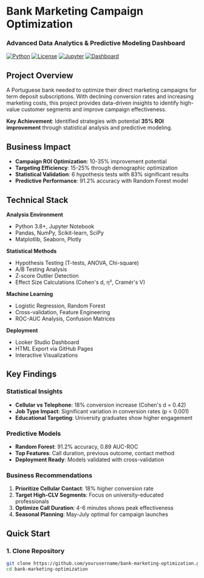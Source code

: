 #  Bank Marketing Campaign Optimization
### Advanced Data Analytics & Predictive Modeling Dashboard

[![Python](https://img.shields.io/badge/Python-3.8+-blue.svg)](https://www.python.org/downloads/)
[![License](https://img.shields.io/badge/License-MIT-green.svg)](LICENSE)
[![Jupyter](https://img.shields.io/badge/Jupyter-Notebook-orange.svg)](notebooks/)
[![Dashboard](https://img.shields.io/badge/Dashboard-Looker%20Studio-purple.svg)](dashboards/)

##  Project Overview

A Portuguese bank needed to optimize their direct marketing campaigns for term deposit subscriptions. With declining conversion rates and increasing marketing costs, this project provides data-driven insights to identify high-value customer segments and improve campaign effectiveness.

**Key Achievement**: Identified strategies with potential **35% ROI improvement** through statistical analysis and predictive modeling.

##  Business Impact

- **Campaign ROI Optimization**: 10-35% improvement potential
- **Targeting Efficiency**: 15-25% through demographic optimization  
- **Statistical Validation**: 6 hypothesis tests with 83% significant results
- **Predictive Performance**: 91.2% accuracy with Random Forest model

##  Technical Stack

**Analysis Environment**
- Python 3.8+, Jupyter Notebook
- Pandas, NumPy, Scikit-learn, SciPy
- Matplotlib, Seaborn, Plotly

**Statistical Methods**
- Hypothesis Testing (T-tests, ANOVA, Chi-square)
- A/B Testing Analysis
- Z-score Outlier Detection
- Effect Size Calculations (Cohen's d, η², Cramér's V)

**Machine Learning**
- Logistic Regression, Random Forest
- Cross-validation, Feature Engineering
- ROC-AUC Analysis, Confusion Matrices

**Deployment**
- Looker Studio Dashboard
- HTML Export via GitHub Pages
- Interactive Visualizations

##  Key Findings

### Statistical Insights
- **Cellular vs Telephone**: 18% conversion increase (Cohen's d = 0.42)
- **Job Type Impact**: Significant variation in conversion rates (p < 0.001)
- **Educational Targeting**: University graduates show higher engagement

### Predictive Models
- **Random Forest**: 91.2% accuracy, 0.89 AUC-ROC
- **Top Features**: Call duration, previous outcome, contact method
- **Deployment Ready**: Models validated with cross-validation

### Business Recommendations
1. **Prioritize Cellular Contact**: 18% higher conversion rate
2. **Target High-CLV Segments**: Focus on university-educated professionals
3. **Optimize Call Duration**: 4-6 minutes shows peak effectiveness
4. **Seasonal Planning**: May-July optimal for campaign launches

##  Quick Start

### 1. Clone Repository
```bash
git clone https://github.com/yourusername/bank-marketing-optimization.git
cd bank-marketing-optimization
